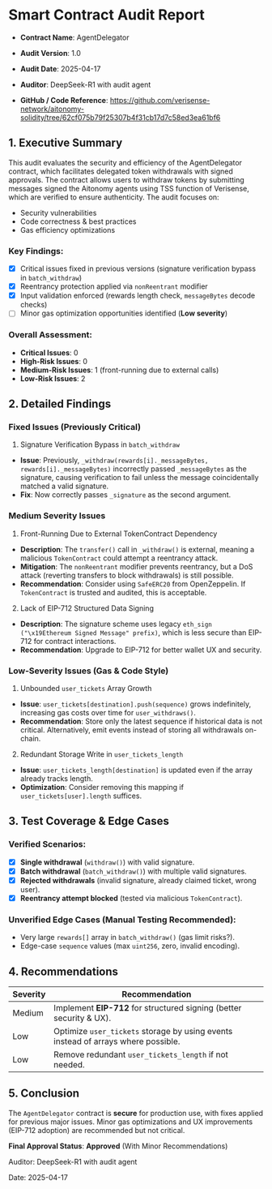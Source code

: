 # Smart Contract Audit Report


- **Contract Name**: AgentDelegator

- **Audit Version**: 1.0

- **Audit Date**: 2025-04-17

- **Auditor**: DeepSeek-R1 with audit agent

- **GitHub / Code Reference**: https://github.com/verisense-network/aitonomy-solidity/tree/62cf075b79f25307b4f31cb17d7c58ed3ea61bf6

## 1. Executive Summary

This audit evaluates the security and efficiency of the AgentDelegator contract, which facilitates delegated token withdrawals with signed approvals. The contract allows users to withdraw tokens by submitting messages signed the Aitonomy agents using TSS function of Verisense, which are verified to ensure authenticity. The audit focuses on:

- Security vulnerabilities
- Code correctness & best practices
- Gas efficiency optimizations

### Key Findings:

- [x] Critical issues fixed in previous versions (signature verification bypass in `batch_withdraw`)
- [x] Reentrancy protection applied via `nonReentrant` modifier
- [x] Input validation enforced (rewards length check, `messageBytes` decode checks)
- [ ] Minor gas optimization opportunities identified (**Low severity**)

### Overall Assessment:
- **Critical Issues**: 0
- **High-Risk Issues**: 0
- **Medium-Risk Issues**: 1 (front-running due to external calls)
- **Low-Risk Issues**: 2

## 2. Detailed Findings

### Fixed Issues (Previously Critical)
1. Signature Verification Bypass in `batch_withdraw`

- **Issue**: Previously, `_withdraw(rewards[i]._messageBytes, rewards[i]._messageBytes)` incorrectly passed `_messageBytes` as the signature, causing verification to fail unless the message coincidentally matched a valid signature.
- **Fix**: Now correctly passes `_signature` as the second argument.


### Medium Severity Issues
1. Front-Running Due to External TokenContract Dependency

- **Description**: The `transfer()` call in `_withdraw()` is external, meaning a malicious `TokenContract` could attempt a reentrancy attack.
- **Mitigation**: The `nonReentrant` modifier prevents reentrancy, but a DoS attack (reverting transfers to block withdrawals) is still possible.
- **Recommendation**: Consider using `SafeERC20` from OpenZeppelin. If `TokenContract` is trusted and audited, this is acceptable.

2. Lack of EIP-712 Structured Data Signing
- **Description**: The signature scheme uses legacy `eth_sign` `("\x19Ethereum Signed Message" prefix)`, which is less secure than EIP-712 for contract interactions.
- **Recommendation**: Upgrade to EIP-712 for better wallet UX and security.

### Low-Severity Issues (Gas & Code Style)

1. Unbounded `user_tickets` Array Growth
- **Issue**: `user_tickets[destination].push(sequence)` grows indefinitely, increasing gas costs over time for `user_withdraws()`.
- **Recommendation**: Store only the latest sequence if historical data is not critical. Alternatively, emit events instead of storing all withdrawals on-chain.

2. Redundant Storage Write in `user_tickets_length`
- **Issue**: `user_tickets_length[destination]` is updated even if the array already tracks length.
- **Optimization**: Consider removing this mapping if `user_tickets[user].length` suffices.

## 3. Test Coverage & Edge Cases

### Verified Scenarios:

- [x] **Single withdrawal** (`withdraw()`) with valid signature.
- [x] **Batch withdrawal** (`batch_withdraw()`) with multiple valid signatures.
- [x] **Rejected withdrawals** (invalid signature, already claimed ticket, wrong user).
- [x] **Reentrancy attempt blocked** (tested via malicious `TokenContract`).

### Unverified Edge Cases (Manual Testing Recommended):
- Very large `rewards[]` array in `batch_withdraw()` (gas limit risks?).
- Edge-case `sequence` values (max `uint256`, zero, invalid encoding).

## 4. Recommendations

| Severity | Recommendation                                                                    |
|----------|-----------------------------------------------------------------------------------|
| Medium   | Implement **EIP-712** for structured signing (better security & UX).              |
| Low      | Optimize `user_tickets` storage by using events instead of arrays where possible. |
| Low      | Remove redundant `user_tickets_length` if not needed.                             |

## 5. Conclusion
The `AgentDelegator` contract is **secure** for production use, with fixes applied for previous major issues. Minor gas optimizations and UX improvements (EIP-712 adoption) are recommended but not critical.

**Final Approval Status**: **Approved** (With Minor Recommendations)

Auditor: DeepSeek-R1 with audit agent

Date: 2025-04-17
